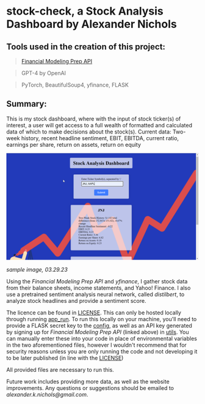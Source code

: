 # stock-check, a Stock Analysis Dashboard by Alexander Nichols

## Tools used in the creation of this project:

> [Financial Modeling Prep API](https://site.financialmodelingprep.com/) 

> GPT-4 by OpenAI
 
> PyTorch, BeautifulSoup4, yfinance, FLASK

## Summary:

This is my stock dashboard, where with the input of stock ticker(s) of interest, a user will get access to a full 
wealth of formatted and calculated data of which to make decisions about the stock(s). Current data:
Two-week history, recent headline sentiment, EBIT, EBITDA, current ratio, earnings per share, return on assets, return on 
equity

![SampleImage](static/sampleimage.png)


_sample image, 03.29.23_

Using the _Financial Modeling Prep API_ and _yfinance_, I gather stock data from their balance sheets, income statements, 
and Yahoo! Finance. I also use a pretrained sentiment analysis neural network, called _distilbert_, to analyze stock 
headlines and provide a sentiment score. 

The licence can be found in [LICENSE](LICENSE.md). This can only be hosted locally through running 
[app_run](app_run.py). To run this locally on your machine, you'll need to provide a FLASK secret key to the 
[config](config.py), as well as an API key generated by signing up for _Financial Modeling Prep API_ (linked above) in [utils](utils.py). 
You can manually enter these into your code in place of environmental variables in the two aforementioned files, 
however I wouldn't recommend that for security reasons unless you are only running the code and not developing it to be 
later published (in line with the [LICENSE](LICENSE.md))

All provided files are necessary to run this.

Future work includes providing more data, as well as the website improvements. Any questions or suggestions should be 
emailed to _alexander.k.nichols@gmail.com_.
